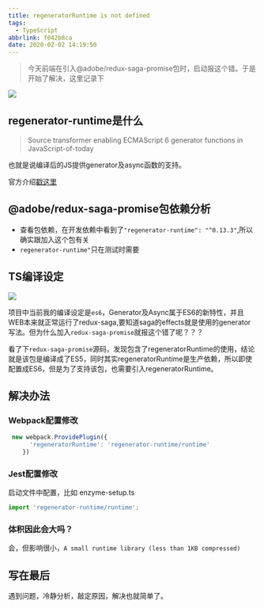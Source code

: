 ```yaml
---
title: regeneratorRuntime is not defined
tags:
  - TypeScript
abbrlink: f042b8ca
date: 2020-02-02 14:19:50
---
```

> 今天前端在引入@adobe/redux-saga-promise包时，启动报这个错。于是开始了解决，这里记录下

![](https://i.imgur.com/jmQxpPr.png)

## regenerator-runtime是什么
> Source transformer enabling ECMAScript 6 generator functions in JavaScript-of-today

也就是说编译后的JS提供generator及async函数的支持。

官方介绍[戳这里](https://github.com/facebook/regenerator/tree/master/packages/regenerator-runtime)

## @adobe/redux-saga-promise包依赖分析
- 查看包依赖，在开发依赖中看到了`"regenerator-runtime": "^0.13.3"`,所以确实跟加入这个包有关
- `regenerator-runtime"`只在测试时需要

## TS编译设定

![](https://i.imgur.com/pSVfw6G.png)

项目中当前我的编译设定是`es6`，Generator及Async属于ES6的新特性，并且WEB本来就正常运行了redux-saga,要知道saga的effects就是使用的generator写法。但为什么加入`redux-saga-promise`就报这个错了呢？？？

看了下`redux-saga-promise`源码，发现包含了regeneratorRuntime的使用，结论就是该包是编译成了ES5，同时其实regeneratorRuntime是生产依赖，所以即使配置成ES6，但是为了支持该包，也需要引入regeneratorRuntime。

## 解决办法

### Webpack配置修改

```javascript
 new webpack.ProvidePlugin({
      'regeneratorRuntime': 'regenerator-runtime/runtime'
    })
```

### Jest配置修改
启动文件中配置，比如 enzyme-setup.ts

```typescript
import 'regenerator-runtime/runtime';

```

### 体积因此会大吗？
会，但影响很小，`A small runtime library (less than 1KB compressed)`

## 写在最后
遇到问题，冷静分析，敲定原因，解决也就简单了。
